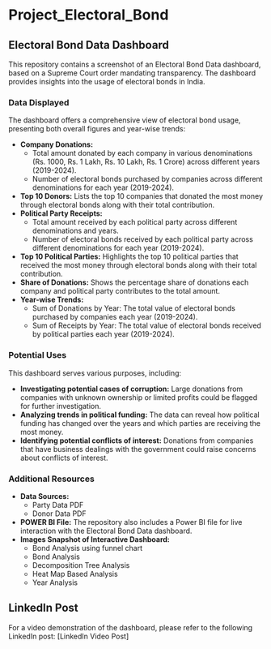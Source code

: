 # Project_Electoral_Bond
## Electoral Bond Data Dashboard

This repository contains a screenshot of an Electoral Bond Data dashboard, based on a Supreme Court order mandating transparency. The dashboard provides insights into the usage of electoral bonds in India.

### Data Displayed

The dashboard offers a comprehensive view of electoral bond usage, presenting both overall figures and year-wise trends:

- **Company Donations:**
  - Total amount donated by each company in various denominations (Rs. 1000, Rs. 1 Lakh, Rs. 10 Lakh, Rs. 1 Crore) across different years (2019-2024).
  - Number of electoral bonds purchased by companies across different denominations for each year (2019-2024).
- **Top 10 Donors:** Lists the top 10 companies that donated the most money through electoral bonds along with their total contribution.
- **Political Party Receipts:**
  - Total amount received by each political party across different denominations and years.
  - Number of electoral bonds received by each political party across different denominations for each year (2019-2024).
- **Top 10 Political Parties:** Highlights the top 10 political parties that received the most money through electoral bonds along with their total contribution.
- **Share of Donations:** Shows the percentage share of donations each company and political party contributes to the total amount.
- **Year-wise Trends:**
  - Sum of Donations by Year: The total value of electoral bonds purchased by companies each year (2019-2024).
  - Sum of Receipts by Year: The total value of electoral bonds received by political parties each year (2019-2024).

### Potential Uses

This dashboard serves various purposes, including:

- **Investigating potential cases of corruption:** Large donations from companies with unknown ownership or limited profits could be flagged for further investigation.
- **Analyzing trends in political funding:** The data can reveal how political funding has changed over the years and which parties are receiving the most money.
- **Identifying potential conflicts of interest:** Donations from companies that have business dealings with the government could raise concerns about conflicts of interest.

### Additional Resources

- **Data Sources:**
  - Party Data PDF
  - Donor Data PDF
- **POWER BI File:** The repository also includes a Power BI file for live interaction with the Electoral Bond Data dashboard.
- **Images Snapshot of Interactive Dashboard:**
  - Bond Analysis using funnel chart
  - Bond Analysis
  - Decomposition Tree Analysis
  - Heat Map Based Analysis
  - Year Analysis

## LinkedIn Post

For a video demonstration of the dashboard, please refer to the following LinkedIn post:
[LinkedIn Video Post]
